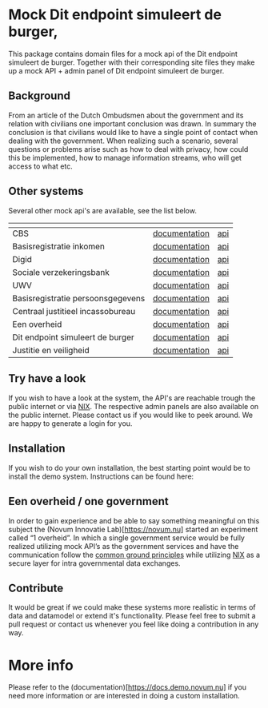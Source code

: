 # Mock Dit endpoint simuleert de burger, 
This package contains domain files for a mock api of the Dit endpoint simuleert de burger. Together with their corresponding site files 
they make up a mock API  + admin panel of Dit endpoint simuleert de burger.

## Background
From an article of the Dutch Ombudsmen about the government and its relation with civilians one important conclusion was 
drawn. In summary the conclusion is that civilians would like to have a single point of contact when dealing with the 
government. When realizing such a scenario, several questions or problems arise such as how to deal with privacy, how 
could this be implemented, how to manage information streams, who will get access to what etc.

## Other systems
Several other mock api's are available, see the list below.
<table>
    <thead>
        <tr>
            <th></th>
            <th></th>
            <th></th>
        </tr>
    </thead>
    <tbody>
        <tr>
<tr>
    <td>CBS</td>
    <td><a href="https://api.cbs.demo.novum.nu">documentation</a></td>
    <td><a href="https://api.cbs.demo.novum.nu">api</a>
</tr>
<tr>
    <td>Basisregistratie inkomen</td>
    <td><a href="https://api.belastingdienst.demo.novum.nu">documentation</a></td>
    <td><a href="https://api.belastingdienst.demo.novum.nu">api</a>
</tr>
<tr>
    <td>Digid</td>
    <td><a href="https://api.digid.demo.novum.nu">documentation</a></td>
    <td><a href="https://api.digid.demo.novum.nu">api</a>
</tr>
<tr>
    <td>Sociale verzekeringsbank</td>
    <td><a href="https://api.svb.demo.novum.nu">documentation</a></td>
    <td><a href="https://api.svb.demo.novum.nu">api</a>
</tr>
<tr>
    <td>UWV</td>
    <td><a href="https://api.uwv.demo.novum.nu">documentation</a></td>
    <td><a href="https://api.uwv.demo.novum.nu">api</a>
</tr>
<tr>
    <td>Basisregistratie persoonsgegevens</td>
    <td><a href="https://api.gemeente.demo.novum.nu">documentation</a></td>
    <td><a href="https://api.gemeente.demo.novum.nu">api</a>
</tr>
<tr>
    <td>Centraal justitieel incassobureau</td>
    <td><a href="https://api.cjib.demo.novum.nu">documentation</a></td>
    <td><a href="https://api.cjib.demo.novum.nu">api</a>
</tr>
<tr>
    <td>Een overheid</td>
    <td><a href="https://api.overheid.demo.novum.nu">documentation</a></td>
    <td><a href="https://api.overheid.demo.novum.nu">api</a>
</tr>
<tr>
    <td>Dit endpoint simuleert de burger</td>
    <td><a href="https://api.burger.demo.novum.nu">documentation</a></td>
    <td><a href="https://api.burger.demo.novum.nu">api</a>
</tr>
<tr>
    <td>Justitie en veiligheid</td>
    <td><a href="https://api.justitie.demo.novum.nu">documentation</a></td>
    <td><a href="https://api.justitie.demo.novum.nu">api</a>
</tr>
    </tbody>
    
</table>

## Try have a look
If you wish to have a look at the system, the API's are reachable trough the public internet or via 
[NlX](https://directory.demo.nlx.io/). The respective admin panels are also available on the public internet. Please 
contact us if you would like to peek around. We are happy to generate a login for you.

## Installation
If you wish to do your own installation, the best starting point would be to install the demo system. Instructions can 
be found here: 

## Een overheid / one government
In order to gain experience and be able to say something meaningful on this subject the (Novum Innovatie Lab)[https://novum.nu] started an 
experiment called “1 overheid”. In which a single government service would be fully realized utilizing mock API’s as the 
government services and have the communication follow the 
[common ground principles](https://commonground.nl/file/download/54476935/Common%20Ground%20Infographic.pdf) while 
utilizing [NlX](https://nlx.io/) as a secure layer for intra governmental data exchanges.  

## Contribute
It would be great if we could make these systems more realistic in terms of data and datamodel or extend it's 
functionality. Please feel free to submit a pull request or contact us whenever you feel like doing a contribution in 
any way.
    
# More info
Please refer to the (documentation)[https://docs.demo.novum.nu] if you need more information or are interested in doing a custom installation.
